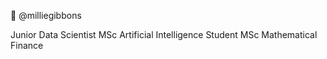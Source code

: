 👋 @milliegibbons

Junior Data Scientist
MSc Artificial Intelligence Student
MSc Mathematical Finance

